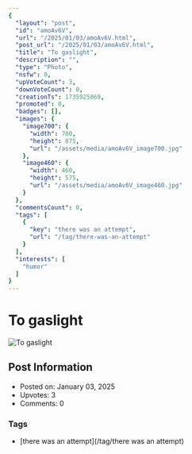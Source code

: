 ```yaml
---
{
  "layout": "post",
  "id": "amoAv6V",
  "url": "/2025/01/03/amoAv6V.html",
  "post_url": "/2025/01/03/amoAv6V.html",
  "title": "To gaslight",
  "description": "",
  "type": "Photo",
  "nsfw": 0,
  "upVoteCount": 3,
  "downVoteCount": 0,
  "creationTs": 1735925069,
  "promoted": 0,
  "badges": [],
  "images": {
    "image700": {
      "width": 700,
      "height": 875,
      "url": "/assets/media/amoAv6V_image700.jpg"
    },
    "image460": {
      "width": 460,
      "height": 575,
      "url": "/assets/media/amoAv6V_image460.jpg"
    }
  },
  "commentsCount": 0,
  "tags": [
    {
      "key": "there was an attempt",
      "url": "/tag/there-was-an-attempt"
    }
  ],
  "interests": [
    "humor"
  ]
}
---
```


# To gaslight

![To gaslight](/assets/media/amoAv6V_image700.jpg)

## Post Information

- Posted on: January 03, 2025
- Upvotes: 3
- Comments: 0

### Tags

- [there was an attempt](/tag/there was an attempt)
